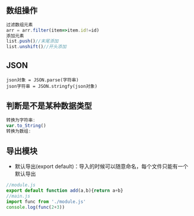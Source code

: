 ## 数组操作

```javascript
过滤数组元素
arr = arr.filter(item=>item.id!=id)
添加元素
list.push()//末尾添加
list.unshift()//开头添加
```

## JSON

```
json对象 = JSON.parse(字符串)
json字符串 = JSON.stringfy(json对象)
```

## 判断是不是某种数据类型

```javascript
转换为字符串:
var.to_String()
转换为数组:

```

## 导出模块

- 默认导出(export default)：导入的时候可以随意命名，每个文件只能有一个默认导出

```javascript
//module.js
export default function add(a,b){return a+b}
//main.js
import func from './module.js'
console.log(func(2+3))
```

